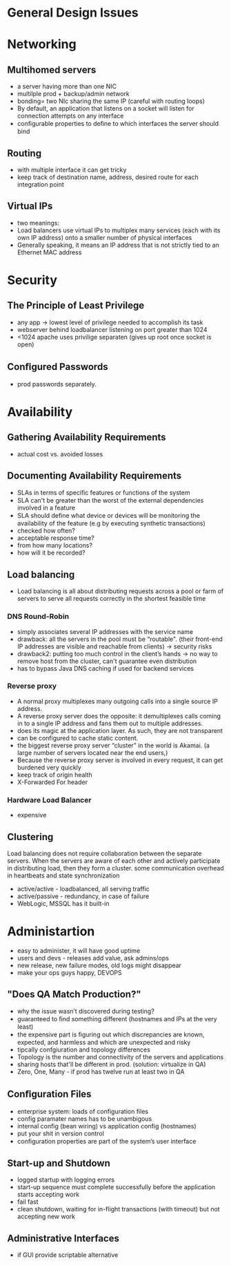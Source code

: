 # General Design Issues

# Networking

## Multihomed servers

* a server having more than one NIC
* multilple prod + backup/admin network
* bonding= two NIc sharing the same IP (careful with routing loops)
* By default, an application that listens on a socket will listen for connection attempts on any interface
* conﬁgurable properties to deﬁne to which interfaces the server should
bind

## Routing

* with multiple interface it can get tricky
* keep track of destination name, address, desired route for each integration point

## Virtual IPs

* two meanings:
* Load balancers use virtual IPs to multiplex many services (each with its own IP address) onto a smaller number of physical interfaces
* Generally speaking, it means an IP address that is not strictly tied to an Ethernet MAC address

# Security

## The Principle of Least Privilege

* any app -> lowest level of privilege needed to accomplish its task
* webserver behind loadbalancer listening on port greater than 1024
* <1024 apache uses privilige separaten (gives up root once socket is open)

## Conﬁgured Passwords

* prod passwords separately.

# Availability

## Gathering Availability Requirements
* actual cost vs. avoided losses

## Documenting Availability Requirements
* SLAs in terms of speciﬁc features or functions of the system
* SLA can't be greater than the worst of the external dependencies involved in a feature
* SLA should deﬁne what device or devices will be monitoring the availability of the feature (e.g by executing synthetic transactions)
* checked how often?
* acceptable response time?
* from how many locations?
* how will it be recorded?

## Load balancing
* Load balancing is all about distributing requests across a pool or farm of servers to serve all requests correctly in the shortest feasible time

### DNS Round-Robin
* simply associates several IP addresses with the service name
* drawback: all the servers in the pool must be “routable". (their front-end IP addresses are visible and reachable from clients) -> security risks
* drawback2: putting too much control in the client’s hands -> no way to remove host from the cluster, can't guarantee even distribution
* has to bypass Java DNS caching if used for backend services

### Reverse proxy
* A normal proxy multiplexes many outgoing calls into a single source IP address.
* A reverse proxy server does the opposite: it demultiplexes calls coming in to a single IP address and fans them out to multiple addresses.
* does its magic at the application layer. As such, they are not transparent
* can be configured to cache static content.
* the biggest reverse proxy server “cluster” in the world is Akamai. (a large
number of servers located near the end users,)
* Because the reverse proxy server is involved in every request, it can
get burdened very quickly
* keep track of origin health
* X-Forwarded For header

### Hardware Load Balancer
* expensive


## Clustering

Load balancing does not require collaboration between the separate servers. When the servers are aware of each other and actively participate in distributing load, then they form a cluster. some communication overhead in heartbeats and state synchronization

* active/active - loadbalanced, all serving traffic
* active/passive - redundancy, in case of failure
* WebLogic, MSSQL has it built-in

# Administartion

* easy to administer, it will have good uptime
* users and devs - releases add value, ask admins/ops
* new release, new failure modes, old logs might disappear
* make your ops guys happy, DEVOPS

## "Does QA Match Production?"
* why the issue wasn’t discovered during testing?
* guaranteed to ﬁnd something different (hostnames and IPs at the very least)
* the expensive part is ﬁguring out which discrepancies are known, expected, and harmless and which are unexpected and risky
* tipcally confgiuration and topology differences
* Topology is the number and connectivity of the servers and applications
* sharing hosts that'll be different in prod. (solution: virtualize in QA)
* Zero, One, Many - if prod has twelve run at least two in QA

## Conﬁguration Files
* enterprise system: loads of configuration files
* config paramater names has to be unambigous
* internal config (bean wiring) vs application config (hostnames)
* put your shit in version control
* conﬁguration properties are part of the system’s user interface

## Start-up and Shutdown
* logged startup with logging errors
* start-up sequence must complete successfully before the application starts accepting work
* fail fast
* clean shutdown, waiting for in-flight transactions (with timeout) but not accepting new work

## Administrative Interfaces
* if GUI provide scriptable alternative
